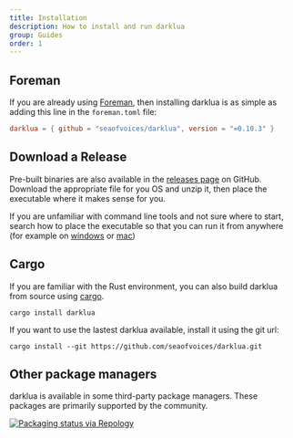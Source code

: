 ```yaml
---
title: Installation
description: How to install and run darklua
group: Guides
order: 1
---
```


## Foreman

If you are already using [Foreman](https://github.com/Roblox/foreman), then installing darklua is as simple as adding this line in the `foreman.toml` file:

```toml
darklua = { github = "seaofvoices/darklua", version = "=0.10.3" }
```

## Download a Release

Pre-built binaries are also available in the [releases page](https://github.com/seaofvoices/darklua/releases) on GitHub. Download the appropriate file for you OS and unzip it, then place the executable where it makes sense for you.

If you are unfamiliar with command line tools and not sure where to start, search how to place the executable so that you can run it from anywhere (for example on [windows](https://lmgtfy.app/?q=add+executable+in+path+windows) or [mac](https://lmgtfy.app/?q=add+executable+in+path+mac))

## Cargo

If you are familiar with the Rust environment, you can also build darklua from source using [cargo](https://doc.rust-lang.org/cargo/getting-started/installation.html).

```
cargo install darklua
```

If you want to use the lastest darklua available, install it using the git url:

```
cargo install --git https://github.com/seaofvoices/darklua.git
```

## Other package managers

darklua is available in some third-party package managers. These packages are primarily supported by the community.

[![Packaging status via Repology](https://repology.org/badge/vertical-allrepos/darklua.svg)](https://repology.org/project/darklua/versions)
